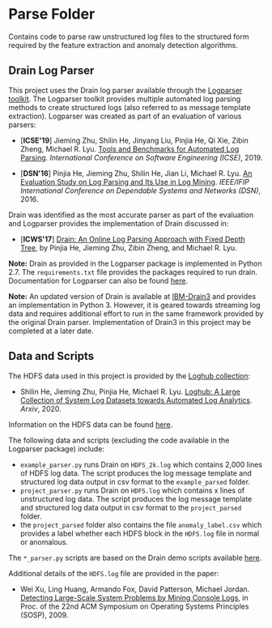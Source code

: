 # Parse Folder

Contains code to parse raw unstructured log files to the structured form required by the feature extraction and anomaly detection algorithms.

## Drain Log Parser

This project uses the Drain log parser available through the [Logparser toolkit](https://github.com/logpai/logparser). The Logparser toolkit provides multiple automated log parsing methods to create structured logs (also referred to as message template extraction). Logparser was created as part of an evaluation of various parsers:
- [**ICSE'19**] Jieming Zhu, Shilin He, Jinyang Liu, Pinjia He, Qi Xie, Zibin Zheng, Michael R. Lyu. [Tools and Benchmarks for Automated Log Parsing](https://arxiv.org/pdf/1811.03509.pdf). *International Conference on Software Engineering (ICSE)*, 2019.
+ [**DSN'16**] Pinjia He, Jieming Zhu, Shilin He, Jian Li, Michael R. Lyu. [An Evaluation Study on Log Parsing and Its Use in Log Mining](https://jiemingzhu.github.io/pub/pjhe_dsn2016.pdf). *IEEE/IFIP International Conference on Dependable Systems and Networks (DSN)*, 2016.


Drain was identified as the most accurate parser as part of the evaluation and Logparser provides the implementation of Drain discussed in:
- [**ICWS'17**] [Drain: An Online Log Parsing Approach with Fixed Depth Tree](https://jiemingzhu.github.io/pub/pjhe_icws2017.pdf), by Pinjia He, Jieming Zhu, Zibin Zheng, and Michael R. Lyu.

**Note:** Drain as provided in the Logparser package is implemented in Python 2.7. The `requirements.txt` file provides the packages required to run drain. Documentation for Logparser can also be found [here](https://logparser.readthedocs.io/en/latest/README.html).

**Note:** An updated version of Drain is available at [IBM-Drain3](https://github.com/IBM/Drain3) and provides an implementation in Python 3. However, it is geared towards streaming log data and requires additional effort to run in the same framework provided by the original Drain parser. Implementation of Drain3 in this project may be completed at a later date. 

## Data and Scripts

The HDFS data used in this project is provided by the [Loghub collection](https://github.com/logpai/loghub):
- Shilin He, Jieming Zhu, Pinjia He, Michael R. Lyu. [Loghub: A Large Collection of System Log Datasets towards Automated Log Analytics](https://arxiv.org/abs/2008.06448). *Arxiv*, 2020.

Information on the HDFS data can be found [here](https://github.com/logpai/loghub/tree/master/HDFS).

The following data and scripts (excluding the code available in the Logparser package) include:

- `example_parser.py` runs Drain on `HDFS_2k.log` which contains 2,000 lines of HDFS log data. The script produces the log message template and structured log data output in csv format to the `example_parsed` folder. 
- `project_parser.py` runs Drain on `HDFS.log` which contains x lines of unstructured log data. The script produces the log message template and structured log data output in csv format to the `project_parsed` folder. 
- the `project_parsed` folder also contains the file `anomaly_label.csv` which provides a label whether each HDFS block in the `HDFS.log` file in normal or anomalous.

The `*_parser.py` scripts are based on the Drain demo scripts available [here](https://github.com/logpai/logparser/tree/master/demo).

Additional details of the `HDFS.log` file are provided in the paper:
- Wei Xu, Ling Huang, Armando Fox, David Patterson, Michael Jordan. [Detecting Large-Scale System Problems by Mining Console Logs](https://people.eecs.berkeley.edu/~jordan/papers/xu-etal-sosp09.pdf), in Proc. of the 22nd ACM Symposium on Operating Systems Principles (SOSP), 2009. 

